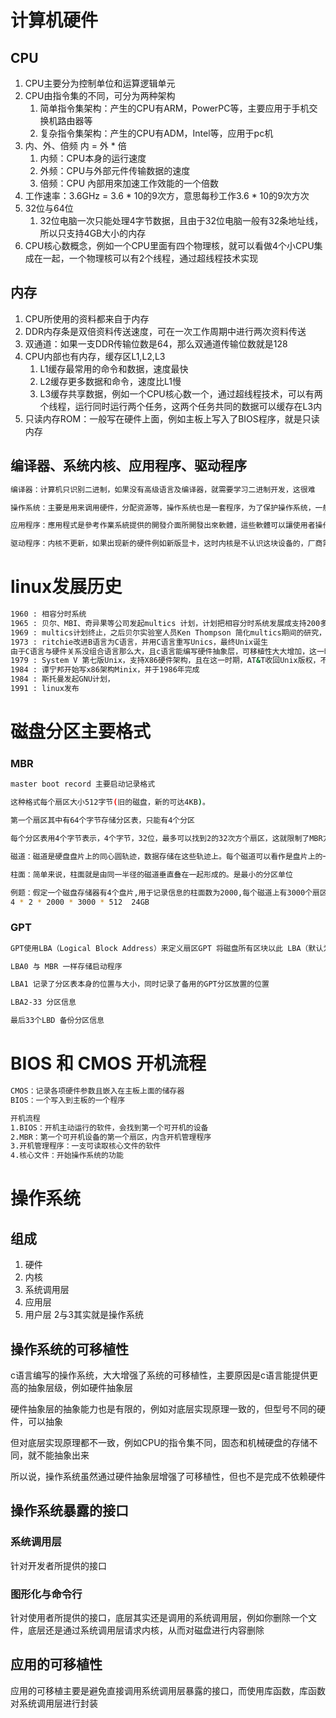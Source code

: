 # 计算机硬件
## CPU
1. CPU主要分为控制单位和运算逻辑单元
2. CPU由指令集的不同，可分为两种架构
	1. 简单指令集架构：产生的CPU有ARM，PowerPC等，主要应用于手机交换机路由器等
	2. 复杂指令集架构：产生的CPU有ADM，Intel等，应用于pc机
3. 内、外、倍频 内 = 外 *  倍
	1. 内频：CPU本身的运行速度
	2. 外频：CPU与外部元件传输数据的速度
	3. 倍频：CPU 內部用來加速工作效能的一个倍数
4. 工作速率：3.6GHz = 3.6 * 10的9次方，意思每秒工作3.6 * 10的9次方次
5. 32位与64位
	1. 32位电脑一次只能处理4字节数据，且由于32位电脑一般有32条地址线，所以只支持4GB大小的内存
6. CPU核心数概念，例如一个CPU里面有四个物理核，就可以看做4个小CPU集成在一起，一个物理核可以有2个线程，通过超线程技术实现
## 内存
1. CPU所使用的资料都来自于内存
2. DDR内存条是双倍资料传送速度，可在一次工作周期中进行两次资料传送
3. 双通道：如果一支DDR传输位数是64，那么双通道传输位数就是128
4. CPU内部也有内存，缓存区L1,L2,L3
	1. L1缓存最常用的命令和数据，速度最快
	2. L2缓存更多数据和命令，速度比L1慢
	3. L3缓存共享数据，例如一个CPU核心数一个，通过超线程技术，可以有两个线程，运行同时运行两个任务，这两个任务共同的数据可以缓存在L3内
5. 只读内存ROM：一般写在硬件上面，例如主板上写入了BIOS程序，就是只读内存

## 编译器、系统内核、应用程序、驱动程序
```bash
编译器：计算机只识别二进制，如果没有高级语言及编译器，就需要学习二进制开发，这很难

操作系统：主要是用来调用硬件，分配资源等，操作系统也是一套程序，为了保护操作系统，一般都把操作系写入ROM内存，只可读不可修改，且会提供一整套的操作系统接口给用户开发

应用程序：應用程式是參考作業系統提供的開發介面所開發出來軟體，這些軟體可以讓使用者操作，以達到某些電腦的功能利用。

驱动程序：内核不更新，如果出现新的硬件例如新版显卡，这时内核是不认识这块设备的，厂商需要参考内核暴露出来的开发手册自行开发驱动程序用来驱动这块硬件

```
# linux发展历史
```bash
1960 : 相容分时系统
1965 : 贝尔、MBI、奇异果等公司发起multics 计划，计划把相容分时系统发展成支持200多台终端
1969 : multics计划终止，之后贝尔实验室人员Ken Thompson 简化multics期间的研究，用组合语言写出Unics
1973 : ritchie改进B语言为C语言，并用C语言重写Unics，最终Unix诞生
由于C语言与硬件关系没组合语言那么大，且c语言能编写硬件抽象层，可移植性大大增加，这一时期，各个公司为了适配主机，对Unix进行自身硬件适配(硬件底层实现不同)的改写，这出现了很多Unix版本
1979 : System V 第七版Unix，支持X86硬件架构，且在这一时期，AT&T收回Unix版权，不允许对学生提供源代码
1984 : 谭宁邦开始写x86架构Minix，并于1986年完成
1984 : 斯托曼发起GNU计划，
1991 : linux发布
```
# 磁盘分区主要格式
### MBR
```bash
master boot record 主要启动记录格式

这种格式每个扇区大小512字节(旧的磁盘，新的可达4KB)。

第一个扇区其中有64个字节存储分区表，只能有4个分区

每个分区表用4个字节表示，4个字节，32位，最多可以找到2的32次方个扇区，这就限制了MBR方案每个分区无法支持2TB大小的硬盘。如果4TB，可以分两个区，一个区2TB，每个分区的扇区编号是独立的，每个分区内的扇区编号从0开始，但整个硬盘的扇区编号是连续的‌

磁道：磁道是硬盘盘片上的同心圆轨迹，数据存储在这些轨迹上。每个磁道可以看作是盘片上的一个圆环。

柱面：简单来说，柱面就是由同一半径的磁道垂直叠在一起形成的。是最小的分区单位

例题：假定一个磁盘存储器有4个盘片,用于记录信息的柱面数为2000,每个磁道上有3000个扇区,每个扇区512B,则该磁盘存储器的容量约为
4 * 2 * 2000 * 3000 * 512  24GB
```
### GPT
```bash
GPT使用LBA（Logical Block Address）来定义扇区GPT 将磁盘所有区块以此 LBA（默认为 512Bytes ） 来规划

LBA0 与 MBR 一样存储启动程序

LBA1 记录了分区表本身的位置与大小，同时记录了备用的GPT分区放置的位置

LBA2-33 分区信息

最后33个LBD 备份分区信息
```
# BIOS 和 CMOS 开机流程
```bash
CMOS：记录各项硬件参数且嵌入在主板上面的储存器
BIOS：一个写入到主板的一个程序

开机流程
1.BIOS：开机主动运行的软件，会找到第一个可开机的设备
2.MBR：第一个可开机设备的第一个扇区，内含开机管理程序
3.开机管理程序：一支可读取核心文件的软件
4.核心文件：开始操作系统的功能
```
# 操作系统
## 组成
1. 硬件
2. 内核
3. 系统调用层
4. 应用层
5. 用户层
2与3其实就是操作系统
## 操作系统的可移植性
c语言编写的操作系统，大大增强了系统的可移植性，主要原因是c语言能提供更高的抽象层级，例如硬件抽象层

硬件抽象层的抽象能力也是有限的，例如对底层实现原理一致的，但型号不同的硬件，可以抽象

但对底层实现原理都不一致，例如CPU的指令集不同，固态和机械硬盘的存储不同，就不能抽象出来

所以说，操作系统虽然通过硬件抽象层增强了可移植性，但也不是完成不依赖硬件
## 操作系统暴露的接口
### 系统调用层
针对开发者所提供的接口
### 图形化与命令行
针对使用者所提供的接口，底层其实还是调用的系统调用层，例如你删除一个文件，底层还是通过系统调用层请求内核，从而对磁盘进行内容删除
## 应用的可移植性
应用的可移植主要是避免直接调用系统调用层暴露的接口，而使用库函数，库函数对系统调用层进行封装